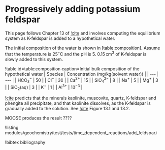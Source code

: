 # Progressively adding potassium feldspar

This page follows Chapter 13 of [!cite](bethke_2007) and involves computing the equilibrium system as K-feldspar is added to a hypothetical water.

The initial composition of the water is shown in [table:composition].  Assume that the temperature is 25$^{\circ}$C and the pH is 5.  $0.15\,$cm$^{3}$ of K-feldspar is slowly added to this system.

!table id=table:composition caption=Initial bulk composition of the hypothetical water
| Species | Concentration (mg/kg(solvent water)) |
| --- | --- |
| HCO$_{3}^{-}$ | 50 |
| Cl$^{-}$ | 30 |
| Ca$^{2+}$ | 15 |
| SiO$_{4}^{2-}$ | 8 |
| Na$^{+}$ | 5 |
| Mg$^{+}$ | 3 |
| SiO$_{2}$(aq) | 3 |
| K$^{+}$ | 1 |
| Al$^{3+}$ | $10^{-3}$ |

[!cite](bethke_2007) predicts that the minerals kaolinite, muscovite, quartz, K-feldspar and phengite all precipitate, and that kaolinite dissolves, as the K-feldspar is gradually added to the solution.  See [!cite](bethke_2007) Figure 13.1 and 13.2.

MOOSE produces the result ????

!listing modules/geochemistry/test/tests/time_dependent_reactions/add_feldspar.i

!bibtex bibliography